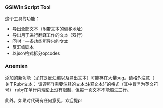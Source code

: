 ### GSIWin Script Tool

这个工具的功能：
+ 导出全部文本（附带文本的偏移地址）
+ 导出用于进行翻译工作的文本（双行）
+ 回封上一条功能所导出的文本
+ 反汇编脚本
+ 以json格式拆分opcodes

### Attention
添加的新功能（尤其是反汇编以及导出文本）可能存在大量bug。请格外注意（
关于Ruby文本：
请遵照“{需要注释的文本:注释文本}”的格式（其中冒号为英文符号）
ruby在单行内理论上没有限制，但每一页文本不能超过三行。

此外，如果对代码有任何意见，欢迎提pr
